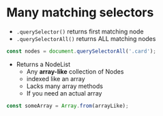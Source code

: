 # Many matching selectors

- `.querySelector()` returns first matching node
- `.querySelectorAll()` returns ALL matching nodes

```js
const nodes = document.querySelectorAll('.card');
```

- Returns a NodeList
  - Any **array-like** collection of Nodes
  - indexed like an array
  - Lacks many array methods
  - If you need an actual array


```js
const someArray = Array.from(arrayLike);
```

